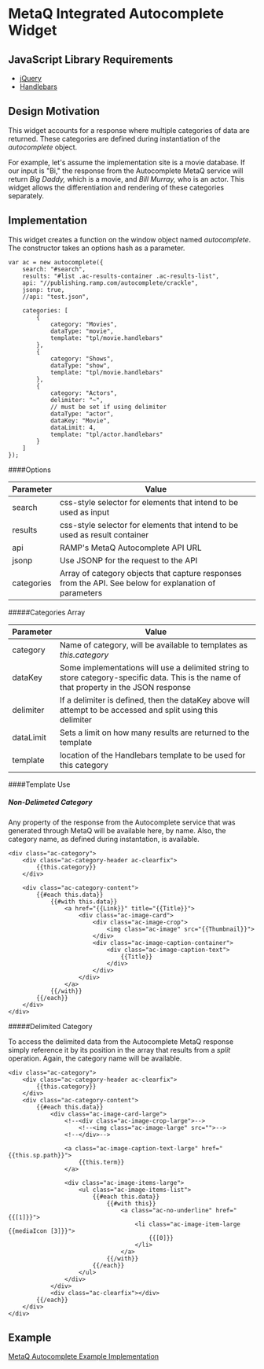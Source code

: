 MetaQ Integrated Autocomplete Widget
===========================

JavaScript Library Requirements
---

* [jQuery](//jquery.com)
* [Handlebars](//handlebarsjs.com)

Design Motivation
---

This widget accounts for a response where multiple categories of data are returned. These categories are defined during instantiation of the *autocomplete* object.

For example, let's assume the implementation site is a movie database.  If our input is "Bi," the response from the Autocomplete MetaQ service will return *Big Daddy,* which is a movie, and *Bill Murray,* who is an actor.  This widget allows the differentiation and rendering of these categories separately.

Implementation
---

This widget creates a function on the window object named *autocomplete*.  The constructor takes an options hash as a parameter. 

````
var ac = new autocomplete({
	search: "#search",
	results: "#list .ac-results-container .ac-results-list",
	api: "//publishing.ramp.com/autocomplete/crackle",
	jsonp: true,
	//api: "test.json",
	
	categories: [
		{
			category: "Movies",
			dataType: "movie",
			template: "tpl/movie.handlebars"
		},
		{
			category: "Shows",
			dataType: "show",
			template: "tpl/movie.handlebars"
		},
		{
			category: "Actors",
			delimiter: "~",
			// must be set if using delimiter
			dataType: "actor",
			dataKey: "Movie",
			dataLimit: 4,
			template: "tpl/actor.handlebars"							
		}
	]
});
````

####Options

| Parameter  | Value   |
| ---------- | ------- |
| search     | css-style selector for elements that intend to be used as input |
| results    | css-style selector for elements that intend to be used as result container |
| api        | RAMP's MetaQ Autocomplete API URL |
| jsonp      | Use JSONP for the request to the API |
| categories | Array of category objects that capture responses from the API. See below for explanation of parameters |

#####Categories Array

| Parameter | Value |
| --------- | ----- |
| category  | Name of category, will be available to templates as *this.category* |
| dataKey   | Some implementations will use a delimited string to store category-specific data.  This is the name of that property in the JSON response
| delimiter | If a delimiter is defined, then the dataKey above will attempt to be accessed and split using this delimiter
| dataLimit | Sets a limit on how many results are returned to the template |
| template  | location of the Handlebars template to be used for this category |

####Template Use

##### Non-Delimeted Category

Any property of the response from the Autocomplete service that was generated through MetaQ will be available here, by name.  Also, the category name, as defined during instantation, is available.

````
<div class="ac-category">
	<div class="ac-category-header ac-clearfix">
		{{this.category}}
	</div>
	
	<div class="ac-category-content">
		{{#each this.data}}
			{{#with this.data}}
				<a href="{{Link}}" title="{{Title}}">
					<div class="ac-image-card">
						<div class="ac-image-crop">
							<img class="ac-image" src="{{Thumbnail}}">
						</div>
						<div class="ac-image-caption-container">
							<div class="ac-image-caption-text">
								{{Title}}
							</div>
						</div>
					</div>
				</a>
			{{/with}}
		{{/each}}
	</div>
</div>
````

#####Delimited Category

To access the delimited data from the Autocomplete MetaQ response simply reference it by its position in the array that results from a *split* operation.  Again, the category name will be available.

````
<div class="ac-category">
	<div class="ac-category-header ac-clearfix">
		{{this.category}}
	</div>
	<div class="ac-category-content">
		{{#each this.data}}
			<div class="ac-image-card-large">
				<!--<div class="ac-image-crop-large">-->
					<!--<img class="ac-image-large" src="">-->
				<!--</div>-->
				
				<a class="ac-image-caption-text-large" href="{{this.sp.path}}">
					{{this.term}}
				</a>

				<div class="ac-image-items-large">
					<ul class="ac-image-items-list">
						{{#each this.data}}
							{{#with this}}
								<a class="ac-no-underline" href="{{[1]}}">
									<li class="ac-image-item-large {{mediaIcon [3]}}">
										{{[0]}}
									</li>
								</a>
							{{/with}}
						{{/each}}
					</ul>
				</div>
			</div>
			<div class="ac-clearfix"></div>
		{{/each}}
	</div>
</div>
````

Example
---

[MetaQ Autocomplete Example Implementation](//rhi.github.com/autocomplete-metaq)